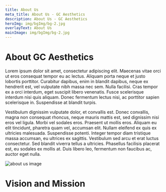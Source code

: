 ```yaml
---
title: About Us
meta_title: About Us - GC Aesthetics
description: About Us - GC Aesthetics
heroImg: img/bgImg/bg-2.jpg
overlayText: About Us
mainImage: img/bgImg/bg-2.jpg
---
```


<div class="container">
<div class="row mt-4">
<div class="col text-center">

# About GC Aesthetics

</div>
</div>

<div class="row mt-4 ">
<div class="col-12 order-2 order-lg-1 col-lg-7 mt-4 mt-lg-0">

Lorem ipsum dolor sit amet, consectetur adipiscing elit. Maecenas vitae orci
ut eros consequat tempor eu ac lectus. Aliquam porta neque et justo lobortis
porttitor. Curabitur dapibus, enim in blandit dapibus, neque ex hendrerit est,
vel vulputate nibh massa nec sem. Nulla facilisi. Cras tempor ex a orci
interdum, eget suscipit libero venenatis. Fusce scelerisque interdum nisi quis
aliquam. Donec fermentum lectus nisi, ac porttitor sapien scelerisque in.
Suspendisse at blandit turpis.

Vestibulum dignissim vulputate dolor, et convallis est. Donec convallis,
magna non consequat rhoncus, neque mauris mattis est, sed dignissim nisi
eros vel ligula. Morbi vel sodales eros. Praesent ut mollis eros. Aliquam eu
elit tincidunt, pharetra quam vel, accumsan elit. Nullam eleifend ex quis ex
ultricies malesuada. Suspendisse potenti. Integer tempor diam tristique
massa accumsan, eu ultrices ex sagittis. Vestibulum sed arcu et erat luctus
consectetur. Sed blandit viverra tellus a ultricies. Phasellus facilisis placerat
est, eu sodales ex mollis at. Duis libero leo, fermentum non faucibus ac,
auctor eget nulla.

</div>
<div class="col-12 order-1 order-lg-2 col-lg-5">

<img :src="mainImage" class="w-100 shadow" alt="about us image"/>

</div>
</div>

<div class="row mt-4">
<div class="col text-center">

# Vision and Mission

</div>
</div>

<div class="row mt-4">
<div class="col-12 col-md-6">

<about-us-vision-mission title="Vision">
  <template #description>
    <p>Vestibulum dignissim vulputate dolor, et convallis est. Donec convallis, magna non consequat rhoncus, neque mauris mattis est, sed dignissim nisi eros vel ligula. Morbi vel sodales eros. Praesent ut mollis eros. Aliquam eu elit tincidunt, pharetra quam vel, accumsan elit. Nullam eleifend ex quis ex ultricies malesuada. Suspendisse potenti. Integer tempor diam tristique massa </p>
  </template>
</about-us-vision-mission>

</div>
<div class="col-12 col-md-6">

<about-us-vision-mission title="Mission">
 <template #description>
    <p>Vestibulum dignissim vulputate dolor, et convallis est. Donec convallis, magna non consequat rhoncus, neque mauris mattis est, sed dignissim nisi eros vel ligula. Morbi vel sodales eros. Praesent ut mollis eros. Aliquam eu elit tincidunt, pharetra quam vel, accumsan elit. Nullam eleifend ex quis ex ultricies malesuada. Suspendisse potenti. Integer tempor diam tristique massa </p>
  </template>
</about-us-vision-mission>

</div>
</div>
